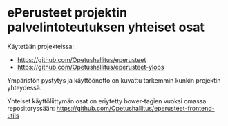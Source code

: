 
ePerusteet projektin palvelintoteutuksen yhteiset osat
======================================================

Käytetään projekteissa:
* <https://github.com/Opetushallitus/eperusteet>
* <https://github.com/Opetushallitus/eperusteet-ylops>

Ympäristön pystytys ja käyttöönotto on kuvattu tarkemmin kunkin projektin yhteydessä.

Yhteiset käyttöliittymän osat on eriytetty bower-tagien vuoksi omassa repositoryssään:
<https://github.com/Opetushallitus/eperusteet-frontend-utils>

